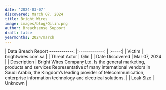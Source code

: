 ```yaml
---
date: '2024-03-07'
discovered: March 07, 2024
title: Bright Wires
image: images/blog/Qilin.png
author: Breachsense Support
draft: false
yearmonths: 2024/march
---
```



| Data Breach Report
------------:     |:-------------:    | :-----:|
| Victim      | brightwires.com.sa      | 
| Threat Actor      | Qilin      | 
| Date Discovered      | Mar 07, 2024      | 
| Description      | Bright Wires Company Ltd. Is the general marketing, products and services Representative of many international vendors in Saudi Arabia, the Kingdom’s leading provider of telecommunication, enterprise information technology and electrical solutions.      | 
| Leak Size      | Unknown      | 

